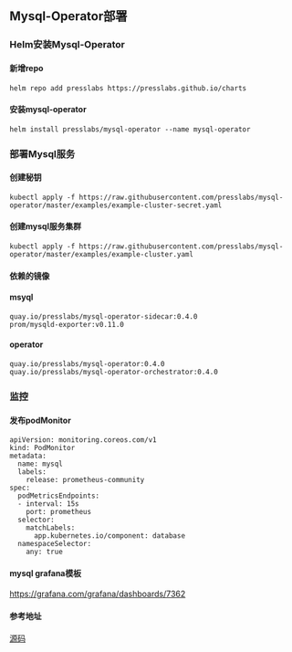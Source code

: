 ## Mysql-Operator部署


### Helm安装Mysql-Operator
		
#### 新增repo

	helm repo add presslabs https://presslabs.github.io/charts

#### 安装mysql-operator

	helm install presslabs/mysql-operator --name mysql-operator

### 部署Mysql服务

#### 创建秘钥

 	kubectl apply -f https://raw.githubusercontent.com/presslabs/mysql-operator/master/examples/example-cluster-secret.yaml

#### 创建mysql服务集群

	kubectl apply -f https://raw.githubusercontent.com/presslabs/mysql-operator/master/examples/example-cluster.yaml
	
#### 依赖的镜像

#### msyql 
	
	quay.io/presslabs/mysql-operator-sidecar:0.4.0
	prom/mysqld-exporter:v0.11.0
	
#### operator

	quay.io/presslabs/mysql-operator:0.4.0
	quay.io/presslabs/mysql-operator-orchestrator:0.4.0		
### 监控


#### 发布podMonitor

	apiVersion: monitoring.coreos.com/v1
	kind: PodMonitor
	metadata:
	  name: mysql
	  labels:
	    release: prometheus-community
	spec:
	  podMetricsEndpoints:
	  - interval: 15s
	    port: prometheus
	  selector:
	    matchLabels:
	      app.kubernetes.io/component: database
	  namespaceSelector:
	    any: true

#### mysql grafana模板

https://grafana.com/grafana/dashboards/7362

#### 参考地址

[源码](./https://github.com/presslabs/mysql-operator)